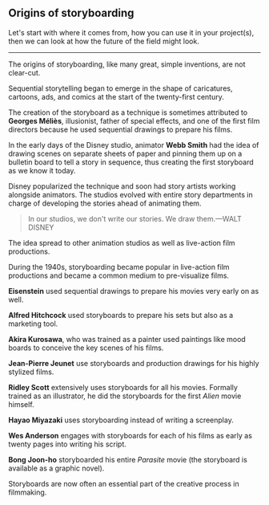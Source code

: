 ## Origins of storyboarding

Let's start with where it comes from, how you can use it in your project(s), then we can look at how the future of the field might look.

***

The origins of storyboarding, like many great, simple inventions, are not clear-cut.

Sequential storytelling began to emerge in the shape of caricatures, cartoons, ads, and comics at the start of the twenty-first century.

The creation of the storyboard as a technique is sometimes attributed to **Georges Méliès**, illusionist, father of special effects, and one of the first film directors because he used sequential drawings to prepare his films. 

In the early days of the Disney studio, animator **Webb Smith** had the idea of drawing scenes on separate sheets of paper and pinning them up on a bulletin board to tell a story in sequence, thus creating the first storyboard as we know it today.
 
Disney popularized the technique and soon had story artists working alongside animators. The studios evolved with entire story departments in charge of developing the stories ahead of animating them.

> In our studios, we don't write our stories. We draw them.—WALT DISNEY

The idea spread to other animation studios as well as live-action film productions.

During the 1940s, storyboarding became popular in live-action film productions and became a common medium to pre-visualize films.

**Eisenstein** used sequential drawings to prepare his movies very early on as well.

**Alfred Hitchcock** used storyboards to prepare his sets but also as a marketing tool.

**Akira Kurosawa**, who was trained as a painter used paintings like mood boards to conceive the key scenes of his films.

**Jean-Pierre Jeunet** use storyboards and production drawings for his highly stylized films.

**Ridley Scott** extensively uses storyboards for all his movies. Formally trained as an illustrator, he did the storyboards for the first *Alien* movie himself.

**Hayao Miyazaki** uses storyboarding instead of writing a screenplay.

**Wes Anderson** engages with storyboards for each of his films as early as twenty pages into writing his script.

**Bong Joon-ho** storyboarded his entire *Parasite* movie (the storyboard is available as a graphic novel).

Storyboards are now often an essential part of the creative process in filmmaking.
